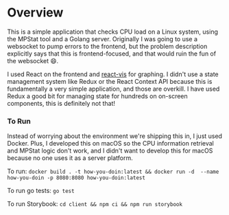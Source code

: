 # Overview

This is a simple application that checks CPU load on a Linux system, using the MPStat tool and a Golang server. Originally I was going to use a websocket to pump errors to the frontend, but the problem description explicitly says that this is frontend-focused, and that would ruin the fun of the websocket 😄. 

I used React on the frontend and [react-vis](http://uber.github.io/react-vis/documentation/welcome-to-react-vis) for graphing. I didn't use a state management system like Redux or the React Context API because this is fundamentally a very simple application, and those are overkill. I have used Redux a good bit for managing state for hundreds on on-screen components, this is definitely not that! 

### To Run

Instead of worrying about the environment we're shipping this in, I just used Docker. Plus, I developed this on macOS so the CPU information retrieval and MPStat logic don't work, and I didn't want to develop this for macOS because no one uses it as a server platform. 

To run: `docker build . -t how-you-doin:latest && docker run -d  --name how-you-doin -p 8080:8080 how-you-doin:latest`

To run go tests: `go test`

To run Storybook: `cd client && npm ci && npm run storybook`

<!-- TODO: flesh this out more! -->